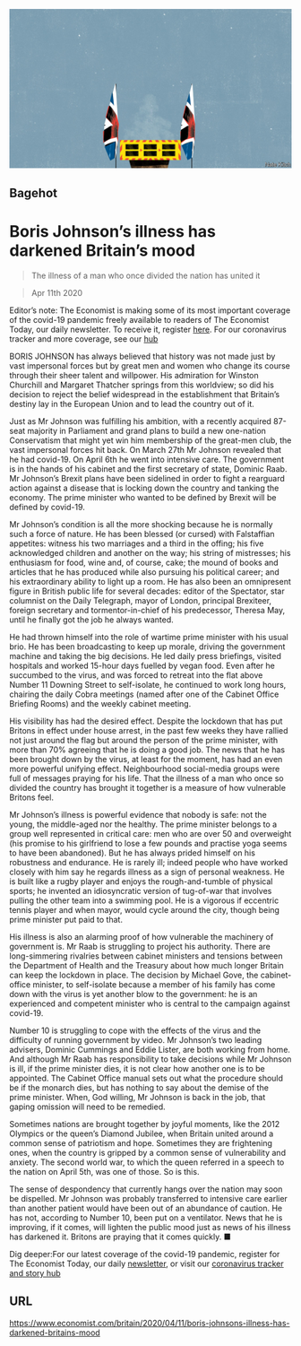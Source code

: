 ![](./images/20200411_BRD000_0.jpg)

## Bagehot

# Boris Johnson’s illness has darkened Britain’s mood

> The illness of a man who once divided the nation has united it

> Apr 11th 2020

Editor’s note: The Economist is making some of its most important coverage of the covid-19 pandemic freely available to readers of The Economist Today, our daily newsletter. To receive it, register [here](https://www.economist.com//newslettersignup). For our coronavirus tracker and more coverage, see our [hub](https://www.economist.com//coronavirus)

BORIS JOHNSON has always believed that history was not made just by vast impersonal forces but by great men and women who change its course through their sheer talent and willpower. His admiration for Winston Churchill and Margaret Thatcher springs from this worldview; so did his decision to reject the belief widespread in the establishment that Britain’s destiny lay in the European Union and to lead the country out of it.

Just as Mr Johnson was fulfilling his ambition, with a recently acquired 87-seat majority in Parliament and grand plans to build a new one-nation Conservatism that might yet win him membership of the great-men club, the vast impersonal forces hit back. On March 27th Mr Johnson revealed that he had covid-19. On April 6th he went into intensive care. The government is in the hands of his cabinet and the first secretary of state, Dominic Raab. Mr Johnson’s Brexit plans have been sidelined in order to fight a rearguard action against a disease that is locking down the country and tanking the economy. The prime minister who wanted to be defined by Brexit will be defined by covid-19.

Mr Johnson’s condition is all the more shocking because he is normally such a force of nature. He has been blessed (or cursed) with Falstaffian appetites: witness his two marriages and a third in the offing; his five acknowledged children and another on the way; his string of mistresses; his enthusiasm for food, wine and, of course, cake; the mound of books and articles that he has produced while also pursuing his political career; and his extraordinary ability to light up a room. He has also been an omnipresent figure in British public life for several decades: editor of the Spectator, star columnist on the Daily Telegraph, mayor of London, principal Brexiteer, foreign secretary and tormentor-in-chief of his predecessor, Theresa May, until he finally got the job he always wanted.

He had thrown himself into the role of wartime prime minister with his usual brio. He has been broadcasting to keep up morale, driving the government machine and taking the big decisions. He led daily press briefings, visited hospitals and worked 15-hour days fuelled by vegan food. Even after he succumbed to the virus, and was forced to retreat into the flat above Number 11 Downing Street to self-isolate, he continued to work long hours, chairing the daily Cobra meetings (named after one of the Cabinet Office Briefing Rooms) and the weekly cabinet meeting.

His visibility has had the desired effect. Despite the lockdown that has put Britons in effect under house arrest, in the past few weeks they have rallied not just around the flag but around the person of the prime minister, with more than 70% agreeing that he is doing a good job. The news that he has been brought down by the virus, at least for the moment, has had an even more powerful unifying effect. Neighbourhood social-media groups were full of messages praying for his life. That the illness of a man who once so divided the country has brought it together is a measure of how vulnerable Britons feel.

Mr Johnson’s illness is powerful evidence that nobody is safe: not the young, the middle-aged nor the healthy. The prime minister belongs to a group well represented in critical care: men who are over 50 and overweight (his promise to his girlfriend to lose a few pounds and practise yoga seems to have been abandoned). But he has always prided himself on his robustness and endurance. He is rarely ill; indeed people who have worked closely with him say he regards illness as a sign of personal weakness. He is built like a rugby player and enjoys the rough-and-tumble of physical sports; he invented an idiosyncratic version of tug-of-war that involves pulling the other team into a swimming pool. He is a vigorous if eccentric tennis player and when mayor, would cycle around the city, though being prime minister put paid to that.

His illness is also an alarming proof of how vulnerable the machinery of government is. Mr Raab is struggling to project his authority. There are long-simmering rivalries between cabinet ministers and tensions between the Department of Health and the Treasury about how much longer Britain can keep the lockdown in place. The decision by Michael Gove, the cabinet-office minister, to self-isolate because a member of his family has come down with the virus is yet another blow to the government: he is an experienced and competent minister who is central to the campaign against covid-19.

Number 10 is struggling to cope with the effects of the virus and the difficulty of running government by video. Mr Johnson’s two leading advisers, Dominic Cummings and Eddie Lister, are both working from home. And although Mr Raab has responsibility to take decisions while Mr Johnson is ill, if the prime minister dies, it is not clear how another one is to be appointed. The Cabinet Office manual sets out what the procedure should be if the monarch dies, but has nothing to say about the demise of the prime minister. When, God willing, Mr Johnson is back in the job, that gaping omission will need to be remedied.

Sometimes nations are brought together by joyful moments, like the 2012 Olympics or the queen’s Diamond Jubilee, when Britain united around a common sense of patriotism and hope. Sometimes they are frightening ones, when the country is gripped by a common sense of vulnerability and anxiety. The second world war, to which the queen referred in a speech to the nation on April 5th, was one of those. So is this.

The sense of despondency that currently hangs over the nation may soon be dispelled. Mr Johnson was probably transferred to intensive care earlier than another patient would have been out of an abundance of caution. He has not, according to Number 10, been put on a ventilator. News that he is improving, if it comes, will lighten the public mood just as news of his illness has darkened it. Britons are praying that it comes quickly. ■

Dig deeper:For our latest coverage of the covid-19 pandemic, register for The Economist Today, our daily [newsletter](https://www.economist.com//newslettersignup), or visit our [coronavirus tracker and story hub](https://www.economist.com//coronavirus)

## URL

https://www.economist.com/britain/2020/04/11/boris-johnsons-illness-has-darkened-britains-mood
